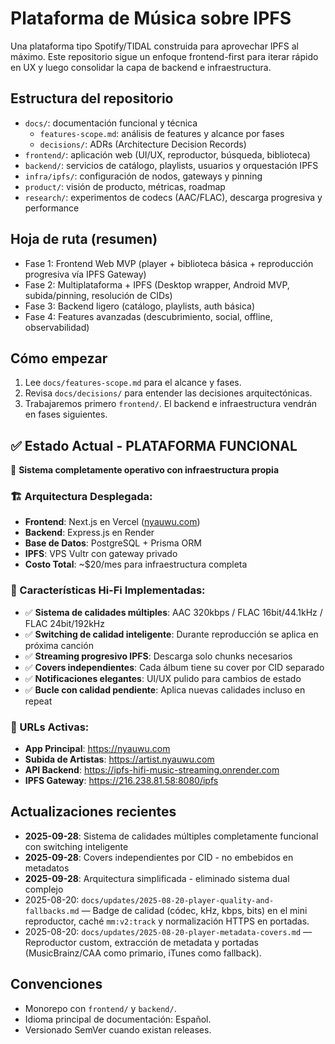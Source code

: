 # Plataforma de Música sobre IPFS

Una plataforma tipo Spotify/TIDAL construida para aprovechar IPFS al máximo. Este repositorio sigue un enfoque frontend-first para iterar rápido en UX y luego consolidar la capa de backend e infraestructura.

## Estructura del repositorio
- `docs/`: documentación funcional y técnica
  - `features-scope.md`: análisis de features y alcance por fases
  - `decisions/`: ADRs (Architecture Decision Records)
- `frontend/`: aplicación web (UI/UX, reproductor, búsqueda, biblioteca)
- `backend/`: servicios de catálogo, playlists, usuarios y orquestación IPFS
- `infra/ipfs/`: configuración de nodos, gateways y pinning
- `product/`: visión de producto, métricas, roadmap
- `research/`: experimentos de codecs (AAC/FLAC), descarga progresiva y performance

## Hoja de ruta (resumen)
- Fase 1: Frontend Web MVP (player + biblioteca básica + reproducción progresiva vía IPFS Gateway)
- Fase 2: Multiplataforma + IPFS (Desktop wrapper, Android MVP, subida/pinning, resolución de CIDs)
- Fase 3: Backend ligero (catálogo, playlists, auth básica)
- Fase 4: Features avanzadas (descubrimiento, social, offline, observabilidad)

## Cómo empezar
1) Lee `docs/features-scope.md` para el alcance y fases.
2) Revisa `docs/decisions/` para entender las decisiones arquitectónicas.
3) Trabajaremos primero `frontend/`. El backend e infraestructura vendrán en fases siguientes.

## ✅ Estado Actual - PLATAFORMA FUNCIONAL
🎉 **Sistema completamente operativo con infraestructura propia**

### 🏗️ Arquitectura Desplegada:
- **Frontend**: Next.js en Vercel ([nyauwu.com](https://nyauwu.com))
- **Backend**: Express.js en Render
- **Base de Datos**: PostgreSQL + Prisma ORM  
- **IPFS**: VPS Vultr con gateway privado
- **Costo Total**: ~$20/mes para infraestructura completa

### 🎵 Características Hi-Fi Implementadas:
- ✅ **Sistema de calidades múltiples**: AAC 320kbps / FLAC 16bit/44.1kHz / FLAC 24bit/192kHz
- ✅ **Switching de calidad inteligente**: Durante reproducción se aplica en próxima canción
- ✅ **Streaming progresivo IPFS**: Descarga solo chunks necesarios
- ✅ **Covers independientes**: Cada álbum tiene su cover por CID separado
- ✅ **Notificaciones elegantes**: UI/UX pulido para cambios de estado
- ✅ **Bucle con calidad pendiente**: Aplica nuevas calidades incluso en repeat

### 🔧 URLs Activas:
- **App Principal**: https://nyauwu.com
- **Subida de Artistas**: https://artist.nyauwu.com
- **API Backend**: https://ipfs-hifi-music-streaming.onrender.com
- **IPFS Gateway**: https://216.238.81.58:8080/ipfs

## Actualizaciones recientes
- **2025-09-28**: Sistema de calidades múltiples completamente funcional con switching inteligente
- **2025-09-28**: Covers independientes por CID - no embebidos en metadatos
- **2025-09-28**: Arquitectura simplificada - eliminado sistema dual complejo
- 2025-08-20: `docs/updates/2025-08-20-player-quality-and-fallbacks.md` — Badge de calidad (códec, kHz, kbps, bits) en el mini reproductor, caché `mm:v2:track` y normalización HTTPS en portadas.
- 2025-08-20: `docs/updates/2025-08-20-player-metadata-covers.md` — Reproductor custom, extracción de metadata y portadas (MusicBrainz/CAA como primario, iTunes como fallback).

## Convenciones
- Monorepo con `frontend/` y `backend/`.
- Idioma principal de documentación: Español.
- Versionado SemVer cuando existan releases.
